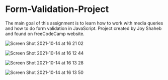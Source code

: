 # Form-Validation-Project

The main goal of this assignment is to learn how to work with media queries and how to do form validation in JavaScript.
Project created by Joy Shaheb and found on freeCodeCamp website.

![Screen Shot 2021-10-14 at 16 21 02](https://user-images.githubusercontent.com/77698908/137336709-9be51fbd-23cb-4709-acbe-1378592dbe9c.png)


![Screen Shot 2021-10-14 at 16 12 44](https://user-images.githubusercontent.com/77698908/137336843-28867d84-e4d7-401c-b9e2-9ff706670f16.png)



![Screen Shot 2021-10-14 at 16 13 28](https://user-images.githubusercontent.com/77698908/137337126-bbf14c91-ff31-4563-9ea4-3d486f85e5d6.png)



![Screen Shot 2021-10-14 at 16 13 50](https://user-images.githubusercontent.com/77698908/137337287-c13f2973-803d-4f14-88e6-1ea63714fe1d.png)
